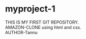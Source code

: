 # myproject-1
THIS IS MY FIRST GIT REPOSITORY.
<br>
AMAZON-CLONE using html and css.
<br>
AUTHOR-Tannu
